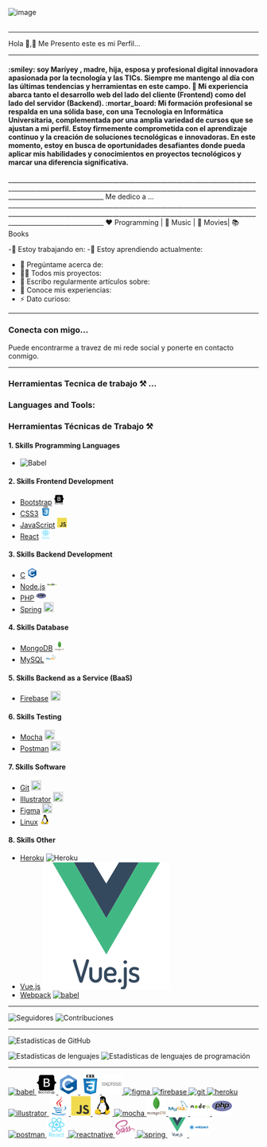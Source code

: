 ![image](https://github.com/Mariayey12/Mariayey12/assets/92681721/fc807aca-7cae-4990-aea0-adb30232dfa8)
<br></br>
_________________________________________________________________________________________________________________________________________________________________________________________
 Hola 👋,:raising_hand: Me Presento este es mi  Perfil...
__________________________________________________________________________________________________________________________________________________________________________________________
<h4 align="center padding"> :smiley: soy Maríyey , madre, hija, esposa y profesional digital innovadora apasionada por la tecnología y las TICs.<b></b>
  Siempre me mantengo al día con las últimas tendencias y herramientas en este campo.
🔭 Mi experiencia abarca tanto el desarrollo web del lado del cliente (Frontend) como del lado del servidor (Backend).
:mortar_board: Mi formación profesional se respalda en una sólida base, con una Tecnologia en Informática Universitaria, complementada por una amplia variedad de cursos que se ajustan a mi perfil.
      Estoy firmemente comprometida con el aprendizaje continuo y la creación de soluciones tecnológicas e innovadoras.
En este momento, estoy en busca de oportunidades desafiantes donde pueda aplicar mis habilidades y conocimientos en proyectos tecnológicos y marcar una diferencia significativa.</h4>
__________________________________________________________________________________________________________________________________________________________________________________________
 Me dedico a ... 
__________________________________________________________________________________________________________________________________________________________________________________________
❤️ Programming | 🖤 Music | 💙 Movies|  📚 Books  

-🔭 Estoy trabajando en:
-🌱 Estoy aprendiendo actualmente: 
- 💬 Pregúntame acerca de:
- 👨‍💻 Todos mis proyectos:
- 📝 Escribo regularmente artículos sobre:
- 📄 Conoce mis experiencias:
- ⚡ Dato curioso:
__________________________________________________________________________________________________________________________________________________________________________________________
### <h3 align="left">Conecta con migo...</h3>

Puede encontrarme a travez de mi rede social y ponerte en contacto conmigo.
__________________________________________________________________________________________________________________________________________________________________________________________
### Herramientas Tecnica  de trabajo  ⚒ ... <h3 align="left">Languages and Tools:</h3>
### Herramientas Técnicas de Trabajo ⚒

#### 1. Skills Programming Languages
-  ![Babel](https://www.vectorlogo.zone/logos/babeljs/babeljs-icon.svg)

#### 2. Skills Frontend Development
- [Bootstrap](https://getbootstrap.com) <img src="https://raw.githubusercontent.com/devicons/devicon/master/icons/bootstrap/bootstrap-plain-wordmark.svg" width="20" height="20">
- [CSS3](https://www.w3schools.com/css/) <img src="https://raw.githubusercontent.com/devicons/devicon/master/icons/css3/css3-original-wordmark.svg" width="20" height="20">
- [JavaScript](https://developer.mozilla.org/en-US/docs/Web/JavaScript) <img src="https://raw.githubusercontent.com/devicons/devicon/master/icons/javascript/javascript-original.svg" width="20" height="20">
- [React](https://reactjs.org/) <img src="https://raw.githubusercontent.com/devicons/devicon/master/icons/react/react-original-wordmark.svg" width="20" height="20">

#### 3. Skills Backend Development
- [C](https://www.cprogramming.com/) <img src="https://raw.githubusercontent.com/devicons/devicon/master/icons/c/c-original.svg" width="20" height="20">
- [Node.js](https://nodejs.org) <img src="https://raw.githubusercontent.com/devicons/devicon/master/icons/nodejs/nodejs-original-wordmark.svg" width="20" height="20">
- [PHP](https://www.php.net) <img src="https://raw.githubusercontent.com/devicons/devicon/master/icons/php/php-original.svg" width="20" height="20">
- [Spring](https://spring.io/) <img src="https://www.vectorlogo.zone/logos/springio/springio-icon.svg" width="20" height="20">

#### 4. Skills Database
- [MongoDB](https://www.mongodb.com/) <img src="https://raw.githubusercontent.com/devicons/devicon/master/icons/mongodb/mongodb-original-wordmark.svg" width="20" height="20">
- [MySQL](https://www.mysql.com/) <img src="https://raw.githubusercontent.com/devicons/devicon/master/icons/mysql/mysql-original-wordmark.svg" width="20" height="20">

#### 5. Skills Backend as a Service (BaaS)
- [Firebase](https://firebase.google.com/) <img src="https://www.vectorlogo.zone/logos/firebase/firebase-icon.svg" width="20" height="20">

#### 6. Skills Testing
- [Mocha](https://mochajs.org) <img src="https://www.vectorlogo.zone/logos/mochajs/mochajs-icon.svg" width="20" height="20">
- [Postman](https://postman.com) <img src="https://www.vectorlogo.zone/logos/getpostman/getpostman-icon.svg" width="20" height="20">

#### 7. Skills Software
- [Git](https://git-scm.com/) <img src="https://www.vectorlogo.zone/logos/git-scm/git-scm-icon.svg" width="20" height="20">
- [Illustrator](https://www.adobe.com/in/products/illustrator.html) <img src="https://www.vectorlogo.zone/logos/adobe_illustrator/adobe_illustrator-icon.svg" width="20" height="20">
- [Figma](https://www.figma.com/) <img src="https://www.vectorlogo.zone/logos/figma/figma-icon.svg" width="20" height="20">
- [Linux](https://www.linux.org/) <img src="https://raw.githubusercontent.com/devicons/devicon/master/icons/linux/linux-original.svg" width="20" height="20">


#### 8. Skills Other
- [Heroku](https://heroku.com) ![Heroku](https://www.vectorlogo.zone/logos/heroku/heroku-icon.svg)
- [Vue.js](https://vuejs.org/) ![Vue.js](https://raw.githubusercontent.com/devicons/devicon/master/icons/vuejs/vuejs-original-wordmark.svg)
- [Webpack](https://webpack.js.org) <a href="https://babeljs.io/" target="_blank" rel="noreferrer"> <img src="https://www.vectorlogo.zone/logos/babeljs/babeljs-icon.svg" alt="babel" width="40" height="40"/> </a>
__________________________________________________________________________________________________________________________________________________________________________________________
![Seguidores](https://img.shields.io/github/followers/Mariayey12?label=Seguidores&style=social)
![Contribuciones](https://img.shields.io/github/commit-activity/m/Mariayey12/turepositorio?label=Contribuciones)
__________________________________________________________________________________________________________________________________________________________________________________________
![Estadísticas de GitHub](https://github-readme-stats.vercel.app/api?username=Mariayey12&show_icons=true&theme=radical)

![Estadísticas de lenguajes](https://github-readme-stats.vercel.app/api/top-langs/?username=Mariayey12&layout=compact&hide=html)
![Estadísticas de lenguajes de programación](https://tokei.rs/b1/github/Mariayey12/Mariayey12)
__________________________________________________________________________________________________________________________________________________________________________________________

 <a href="https://babeljs.io/" target="_blank" rel="noreferrer"> <img src="https://www.vectorlogo.zone/logos/babeljs/babeljs-icon.svg" alt="babel" width="40" height="40"/> </a> <a href="https://getbootstrap.com" target="_blank" rel="noreferrer"> <img src="https://raw.githubusercontent.com/devicons/devicon/master/icons/bootstrap/bootstrap-plain-wordmark.svg" alt="bootstrap" width="40" height="40"/> </a> <a href="https://www.cprogramming.com/" target="_blank" rel="noreferrer"> <img src="https://raw.githubusercontent.com/devicons/devicon/master/icons/c/c-original.svg" alt="c" width="40" height="40"/> </a> <a href="https://www.w3schools.com/css/" target="_blank" rel="noreferrer"> <img src="https://raw.githubusercontent.com/devicons/devicon/master/icons/css3/css3-original-wordmark.svg" alt="css3" width="40" height="40"/> </a> <a href="https://expressjs.com" target="_blank" rel="noreferrer"> <img src="https://raw.githubusercontent.com/devicons/devicon/master/icons/express/express-original-wordmark.svg" alt="express" width="40" height="40"/> </a> <a href="https://www.figma.com/" target="_blank" rel="noreferrer"> <img src="https://www.vectorlogo.zone/logos/figma/figma-icon.svg" alt="figma" width="40" height="40"/> </a> <a href="https://firebase.google.com/" target="_blank" rel="noreferrer"> <img src="https://www.vectorlogo.zone/logos/firebase/firebase-icon.svg" alt="firebase" width="40" height="40"/> </a> <a href="https://git-scm.com/" target="_blank" rel="noreferrer"> <img src="https://www.vectorlogo.zone/logos/git-scm/git-scm-icon.svg" alt="git" width="40" height="40"/> </a> <a href="https://heroku.com" target="_blank" rel="noreferrer"> <img src="https://www.vectorlogo.zone/logos/heroku/heroku-icon.svg" alt="heroku" width="40" height="40"/> </a> <a href="https://www.adobe.com/in/products/illustrator.html" target="_blank" rel="noreferrer"> <img src="https://www.vectorlogo.zone/logos/adobe_illustrator/adobe_illustrator-icon.svg" alt="illustrator" width="40" height="40"/> </a> <a href="https://www.java.com" target="_blank" rel="noreferrer"> <img src="https://raw.githubusercontent.com/devicons/devicon/master/icons/java/java-original.svg" alt="java" width="40" height="40"/> </a> <a href="https://developer.mozilla.org/en-US/docs/Web/JavaScript" target="_blank" rel="noreferrer"> <img src="https://raw.githubusercontent.com/devicons/devicon/master/icons/javascript/javascript-original.svg" alt="javascript" width="40" height="40"/> </a> <a href="https://www.linux.org/" target="_blank" rel="noreferrer"> <img src="https://raw.githubusercontent.com/devicons/devicon/master/icons/linux/linux-original.svg" alt="linux" width="40" height="40"/> </a> <a href="https://mochajs.org" target="_blank" rel="noreferrer"> <img src="https://www.vectorlogo.zone/logos/mochajs/mochajs-icon.svg" alt="mocha" width="40" height="40"/> </a> <a href="https://www.mongodb.com/" target="_blank" rel="noreferrer"> <img src="https://raw.githubusercontent.com/devicons/devicon/master/icons/mongodb/mongodb-original-wordmark.svg" alt="mongodb" width="40" height="40"/> </a> <a href="https://www.mysql.com/" target="_blank" rel="noreferrer"> <img src="https://raw.githubusercontent.com/devicons/devicon/master/icons/mysql/mysql-original-wordmark.svg" alt="mysql" width="40" height="40"/> </a> <a href="https://nodejs.org" target="_blank" rel="noreferrer"> <img src="https://raw.githubusercontent.com/devicons/devicon/master/icons/nodejs/nodejs-original-wordmark.svg" alt="nodejs" width="40" height="40"/> </a> <a href="https://www.php.net" target="_blank" rel="noreferrer"> <img src="https://raw.githubusercontent.com/devicons/devicon/master/icons/php/php-original.svg" alt="php" width="40" height="40"/> </a> <a href="https://postman.com" target="_blank" rel="noreferrer"> <img src="https://www.vectorlogo.zone/logos/getpostman/getpostman-icon.svg" alt="postman" width="40" height="40"/> </a> <a href="https://reactjs.org/" target="_blank" rel="noreferrer"> <img src="https://raw.githubusercontent.com/devicons/devicon/master/icons/react/react-original-wordmark.svg" alt="react" width="40" height="40"/> </a> <a href="https://reactnative.dev/" target="_blank" rel="noreferrer"> <img src="https://reactnative.dev/img/header_logo.svg" alt="reactnative" width="40" height="40"/> </a> <a href="https://sass-lang.com" target="_blank" rel="noreferrer"> <img src="https://raw.githubusercontent.com/devicons/devicon/master/icons/sass/sass-original.svg" alt="sass" width="40" height="40"/> </a> <a href="https://spring.io/" target="_blank" rel="noreferrer"> <img src="https://www.vectorlogo.zone/logos/springio/springio-icon.svg" alt="spring" width="40" height="40"/> </a> <a href="https://vuejs.org/" target="_blank" rel="noreferrer"> <img src="https://raw.githubusercontent.com/devicons/devicon/master/icons/vuejs/vuejs-original-wordmark.svg" alt="vuejs" width="40" height="40"/> </a> <a href="https://webpack.js.org" target="_blank" rel="noreferrer"> <img src="https://raw.githubusercontent.com/devicons/devicon/d00d0969292a6569d45b06d3f350f463a0107b0d/icons/webpack/webpack-original-wordmark.svg" alt="webpack" width="40" height="40"/> </a> </p>
